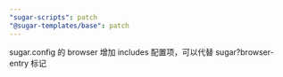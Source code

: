 ```yaml
---
"sugar-scripts": patch
"@sugar-templates/base": patch
---
```


sugar.config 的 browser 增加 includes 配置项，可以代替 sugar?browser-entry 标记
